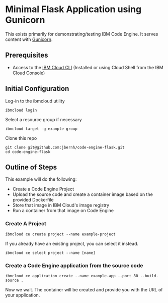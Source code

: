 # Minimal Flask Application using Gunicorn

This exists primarily for demonstrating/testing IBM Code Engine.
It serves content with [Gunicorn](https://gunicorn.org/#quickstart).

## Prerequisites
 - Access to the [IBM Cloud CLI](https://cloud.ibm.com/docs/cli?topic=cli-getting-started) (Installed or using Cloud Shell from the IBM Cloud Console)
 
## Initial Configuration
Log-in to the ibmcloud utility

    ibmcloud login
    
Select a resource group if necessary

    ibmcloud target -g example-group

Clone this repo

    git clone git@github.com:jbernh/code-engine-flask.git
    cd code-engine-flask

## Outline of Steps
This example will do the following:
 - Create a Code Engine Project
 - Upload the source code and create a container image based on the provided Dockerfile
 - Store that image in IBM Cloud's image registry
 - Run a container from that image on Code Engine

### Create A Project

    ibmcloud ce create project --name example-project

If you already have an existing project, you can select it instead.

    ibmcloud ce select project --name [name]
        
### Create a Code Engine application from the source code

    ibmcloud ce application create --name example-app --port 80 --build-source .
    
Now we wait. The container will be created and provide you with the URL of your application. 